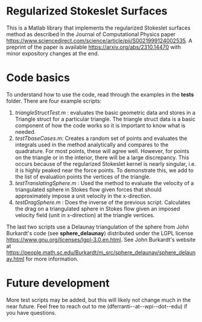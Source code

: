 # Regularized Stokeslet Surfaces
This is a Matlab library that implements the regularized Stokeslet surfaces method as described in the Journal of Computational Physics paper https://www.sciencedirect.com/science/article/pii/S0021999124002535.
A preprint of the paper is available https://arxiv.org/abs/2310.14470 with minor expository changes at the end. 

# Code basics
To understand how to use the code, read through the examples in the **tests** folder. There are four example scripts:  

1. *triangleStructTest.m* : evaluates the basic geometric data and stores in a Triangle struct for a particular triangle. The triangle struct data is a basic component of how the code works so it is important to know what is needed. 
2. *testTbaseCases.m*: Creates a random set of points and evaluates the integrals used in the method analytically and compares to the quadrature. For most points, these will agree well. However, for points on the triangle or in the interior, there will be a large discrepancy. This occurs because of the regularized Stokeslet kernel is nearly singular, i.e. it is highly peaked near the force points. To demonstrate this, we add to the list of evaluation points the vertices of the triangle.
3. *testTranslatingSphere.m* : Used the method to evaluate the velocity of a triangulated sphere in Stokes flow given forces that should approximately impose a unit velocity in the x-direction.
4. *testDragSphere.m* : Does the inverse of the previous script. Calculates the drag on a triangulated sphere in Stokes flow given an imposed velocity field (unit in x-direction) at the triangle vertices.

The last two scripts use a Delaunay triangulation of the sphere from John Burkardt's code (see **sphere_delaunay**) distributed under the LGPL license https://www.gnu.org/licenses/lgpl-3.0.en.html. See John Burkardt's website at https://people.math.sc.edu/Burkardt/m_src/sphere_delaunay/sphere_delaunay.html for more information.

# Future development 
More test scripts may be added, but this will likely not change much in the near future. Feel free to reach out to me (dferranti--at--wpi--dot--edu) if you have questions.
